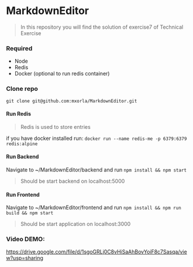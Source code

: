 # MarkdownEditor

  >  In this repository you will find the solution of exercise7 of Technical Exercise

### Required
 - Node
 - Redis
 - Docker (optional to run redis container)

### Clone repo

`git clone git@github.com:mxorla/MarkdownEditor.git`

 
####  Run Redis
  >  Redis is used to store entries 

if you have docker installed run: 
`docker run --name redis-me -p 6379:6379 redis:alpine`

####  Run Backend
Navigate to ~/MarkdownEditor/backend and run 
`npm install && npm start`

> Should be start backend on localhost:5000

####  Run Frontend
Navigate to ~/MarkdownEditor/frontend and run 
`npm install && npm run build && npm start`

> Should be start application on localhost:3000


### Video DEMO:
https://drive.google.com/file/d/1sgoGRLj0C8vHiSaAhBovYoiF8c7Sasqa/view?usp=sharing